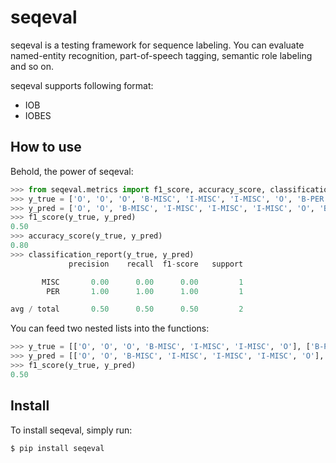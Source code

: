 # seqeval
seqeval is a testing framework for sequence labeling.
You can evaluate named-entity recognition, part-of-speech tagging, semantic role labeling and so on.

seqeval supports following format:
* IOB
* IOBES

## How to use
Behold, the power of seqeval:

```python
>>> from seqeval.metrics import f1_score, accuracy_score, classification_report
>>> y_true = ['O', 'O', 'O', 'B-MISC', 'I-MISC', 'I-MISC', 'O', 'B-PER', 'I-PER', 'O']
>>> y_pred = ['O', 'O', 'B-MISC', 'I-MISC', 'I-MISC', 'I-MISC', 'O', 'B-PER', 'I-PER', 'O']
>>> f1_score(y_true, y_pred)
0.50
>>> accuracy_score(y_true, y_pred)
0.80
>>> classification_report(y_true, y_pred)
             precision    recall  f1-score   support

       MISC       0.00      0.00      0.00         1
        PER       1.00      1.00      1.00         1

avg / total       0.50      0.50      0.50         2
```

You can feed two nested lists into the functions:

```python
>>> y_true = [['O', 'O', 'O', 'B-MISC', 'I-MISC', 'I-MISC', 'O'], ['B-PER', 'I-PER', 'O']]
>>> y_pred = [['O', 'O', 'B-MISC', 'I-MISC', 'I-MISC', 'I-MISC', 'O'], ['B-PER', 'I-PER', 'O']]
>>> f1_score(y_true, y_pred)
0.50
```

## Install
To install seqeval, simply run:

```
$ pip install seqeval
```
